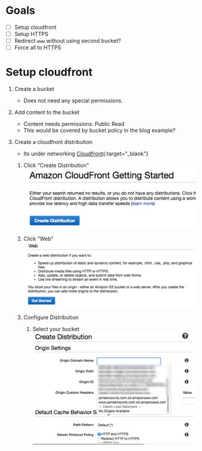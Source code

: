 # Goals

- [ ] Setup cloudfront
- [ ] Setup HTTPS
- [ ] Redirect `www` without using second bucket?
- [ ] Force all to HTTPS

# Setup cloudfront

1. Create a bucket

    * Does not need any special permissions.
    
1. Add content to the bucket
    
    * Content needs permissions: Public Read
    * This would be covered by bucket policy in the blog example?
    
1. Create a cloudfront distribution

    * Its under networking [Cloudfront](https://console.aws.amazon.com/cloudfront/home){:target="_blank"}
    
    1. Click "Create Distribution" ![Create Distribution](/media/2017/03/17/create-distribution.png)
    
    1. Click "Web" ![Web Distribution](/media/2017/03/17/web-distribution.png)
    
    1. Configure Distribution
    
        1. Select your bucket ![Select Bucket](/media/2017/03/17/select-bucket.png)

